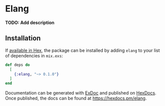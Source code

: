 # Elang

**TODO: Add description**

## Installation

If [available in Hex](https://hex.pm/docs/publish), the package can be installed
by adding `elang` to your list of dependencies in `mix.exs`:

```elixir
def deps do
  [
    {:elang, "~> 0.1.0"}
  ]
end
```

Documentation can be generated with [ExDoc](https://github.com/elixir-lang/ex_doc)
and published on [HexDocs](https://hexdocs.pm). Once published, the docs can
be found at <https://hexdocs.pm/elang>.

